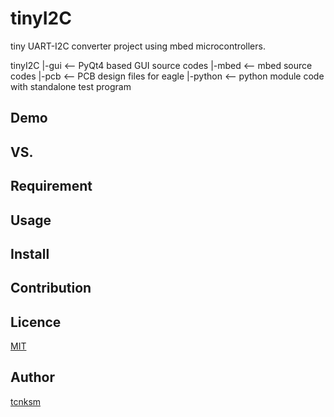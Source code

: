 tinyI2C
=======

tiny UART-I2C converter project using mbed microcontrollers.

  tinyI2C
  |-gui       <-- PyQt4 based GUI source codes
  |-mbed      <-- mbed source codes
  |-pcb       <-- PCB design files for eagle
  |-python    <-- python module code with standalone test program

## Demo

## VS. 

## Requirement

## Usage

## Install

## Contribution

## Licence

[MIT](https://github.com/tcnksm/tool/blob/master/LICENCE)

## Author

[tcnksm](https://github.com/tcnksm)


